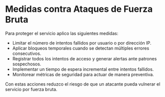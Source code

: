 # Medidas contra Ataques de Fuerza Bruta

Para proteger el servicio aplico las siguientes medidas:

- Limitar el número de intentos fallidos por usuario o por dirección IP.
- Aplicar bloqueos temporales cuando se detectan múltiples errores consecutivos.
- Registrar todos los intentos de acceso y generar alertas ante patrones sospechosos.
- Implementar un tiempo de espera incremental entre intentos fallidos.
- Monitorear métricas de seguridad para actuar de manera preventiva.

Con estas acciones reduzco el riesgo de que un atacante pueda vulnerar el servicio por fuerza bruta.

